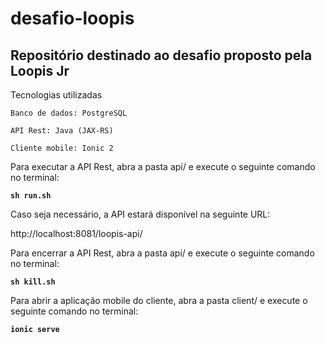 # desafio-loopis
## Repositório destinado ao desafio proposto pela Loopis Jr 

Tecnologias utilizadas

    Banco de dados: PostgreSQL
  
    API Rest: Java (JAX-RS)
  
    Cliente mobile: Ionic 2

Para executar a API Rest, abra a pasta api/ e execute o seguinte comando no terminal:

**`sh run.sh`**

Caso seja necessário, a API estará disponível na seguinte URL: 

http://localhost:8081/loopis-api/

Para encerrar a API Rest, abra a pasta api/ e execute o seguinte comando no terminal:

**`sh kill.sh`**

Para abrir a aplicação mobile do cliente, abra a pasta client/ e execute o seguinte comando no terminal:

**`ionic serve`**
